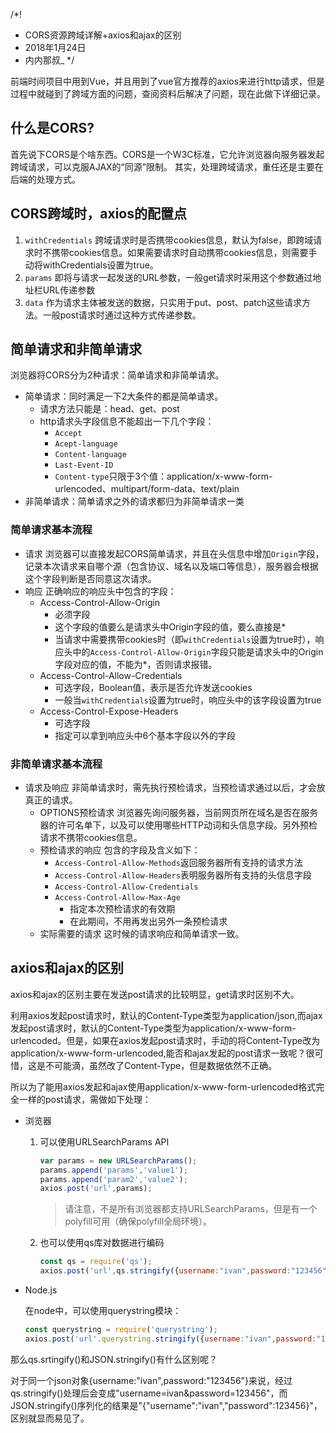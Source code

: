 /*!
 * CORS资源跨域详解+axios和ajax的区别
 * 2018年1月24日
 * 内内那叔_
 */


前端时间项目中用到Vue，并且用到了vue官方推荐的axios来进行http请求，但是过程中就碰到了跨域方面的问题，查阅资料后解决了问题，现在此做下详细记录。

## 什么是CORS?
首先说下CORS是个啥东西。CORS是一个W3C标准，它允许浏览器向服务器发起跨域请求，可以克服AJAX的“同源”限制。
其实，处理跨域请求，重任还是主要在后端的处理方式。

## CORS跨域时，axios的配置点
1. `withCredentials` 跨域请求时是否携带cookies信息，默认为false，即跨域请求时不携带cookies信息。如果需要请求时自动携带cookies信息，则需要手动将withCredentials设置为true。
2. `params` 即将与请求一起发送的URL参数，一般get请求时采用这个参数通过地址栏URL传递参数
3. `data` 作为请求主体被发送的数据，只实用于put、post、patch这些请求方法。一般post请求时通过这种方式传递参数。

## 简单请求和非简单请求
浏览器将CORS分为2种请求：简单请求和非简单请求。

- 简单请求：同时满足一下2大条件的都是简单请求。
    + 请求方法只能是：head、get、post
    + http请求头字段信息不能超出一下几个字段：
        * `Accept`
        * `Acept-language`
        * `Content-language`
        * `Last-Event-ID`
        * `Content-type`只限于3个值：application/x-www-form-urlencoded、multipart/form-data、text/plain
- 非简单请求：简单请求之外的请求都归为非简单请求一类

### 简单请求基本流程
- 请求
    浏览器可以直接发起CORS简单请求，并且在头信息中增加`Origin`字段，记录本次请求来自哪个源（包含协议、域名以及端口等信息），服务器会根据这个字段判断是否同意这次请求。
- 响应
    正确响应的响应头中包含的字段：
    + Access-Control-Allow-Origin
        * 必须字段
        * 这个字段的值要么是请求头中Origin字段的值，要么直接是*
        * 当请求中需要携带cookies时（即`withCredentials`设置为true时），响应头中的`Access-Control-Allow-Origin`字段只能是请求头中的Origin字段对应的值，不能为*，否则请求报错。
    + Access-Control-Allow-Credentials
        * 可选字段，Boolean值，表示是否允许发送cookies
        * 一般当`withCredentials`设置为true时，响应头中的该字段设置为true
    + Access-Control-Expose-Headers
        * 可选字段
        * 指定可以拿到响应头中6个基本字段以外的字段

### 非简单请求基本流程
- 请求及响应
    非简单请求时，需先执行预检请求，当预检请求通过以后，才会放真正的请求。
    + OPTIONS预检请求
        浏览器先询问服务器，当前网页所在域名是否在服务器的许可名单下，以及可以使用哪些HTTP动词和头信息字段。另外预检请求不携带cookies信息。
    + 预检请求的响应
        包含的字段及含义如下：
        * `Access-Control-Allow-Methods`返回服务器所有支持的请求方法
        * `Access-Control-Allow-Headers`表明服务器所有支持的头信息字段
        * `Access-Control-Allow-Credentials`
        * `Access-Control-Allow-Max-Age`
            - 指定本次预检请求的有效期
            - 在此期间，不用再发出另外一条预检请求
    + 实际需要的请求
        这时候的请求响应和简单请求一致。

## axios和ajax的区别

axios和ajax的区别主要在发送post请求的比较明显，get请求时区别不大。

利用axios发起post请求时，默认的Content-Type类型为application/json,而ajax发起post请求时，默认的Content-Type类型为application/x-www-form-urlencoded。但是，如果在axios发起post请求时，手动的将Content-Type改为application/x-www-form-urlencoded,能否和ajax发起的post请求一致呢？很可惜，这是不可能滴，虽然改了Content-Type，但是数据依然不正确。

所以为了能用axios发起和ajax使用application/x-www-form-urlencoded格式完全一样的post请求，需做如下处理：

- 浏览器
    
    1. 可以使用URLSearchParams API
        
        ```javascript
        var params = new URLSearchParams();
        params.append('params','value1');
        params.append('param2','value2');
        axios.post('url',params);
        ```

        > 请注意，不是所有浏览器都支持URLSearchParams，但是有一个polyfill可用（确保polyfill全局环境）。

    2. 也可以使用qs库对数据进行编码

        ```javascript
        const qs = require('qs');
        axios.post('url',qs.stringify({username:"ivan",password:"123456"}));
        ```

- Node.js

    在node中，可以使用querystring模块：

    ```javascript
    const querystring = require('querystring');
    axios.post('url'.querystring.stringify({username:"ivan",password:"123456"}));
    ```

那么qs.srtingify()和JSON.stringify()有什么区别呢？

对于同一个json对象{username:"ivan",password:"123456"}来说，经过qs.stringify()处理后会变成"username=ivan&password=123456"，而JSON.stringify()序列化的结果是"{"username":"ivan","password":123456}"，区别就显而易见了。